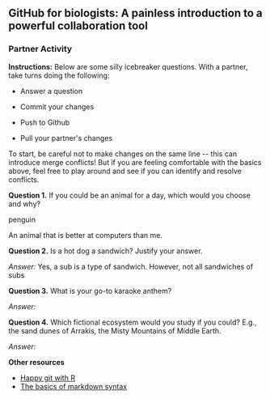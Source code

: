 ## GitHub for biologists: A painless introduction to a powerful collaboration tool

### Partner Activity

**Instructions:** Below are some silly icebreaker questions. With a partner, take turns doing the following:

-   Answer a question

-   Commit your changes

-   Push to Github

-   Pull your partner's changes

To start, be careful not to make changes on the same line -- this can introduce merge conflicts! But if you are feeling comfortable with the basics above, feel free to play around and see if you can identify and resolve conflicts.

**Question 1.** If you could be an animal for a day, which would you choose and why?

penguin

An animal that is better at computers than me. 


**Question 2.** Is a hot dog a sandwich? Justify your answer.

*Answer:* Yes, a sub is a type of sandwich. However, not all sandwiches of subs

**Question 3.** What is your go-to karaoke anthem?

*Answer:*

**Question 4.** Which fictional ecosystem would you study if you could? E.g., the sand dunes of Arrakis, the Misty Mountains of Middle Earth.

*Answer:*

**Other resources**

-   [Happy git with R](https://happygitwithr.com/)
-   [The basics of markdown syntax](https://rmarkdown.rstudio.com/authoring_basics.html)
